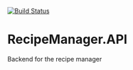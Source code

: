 [![Build Status](https://travis-ci.com/tlynch1212/RecipeManager.API.svg?token=9yh5dvb5xvXyjzKPfH36&branch=master)](https://travis-ci.com/tlynch1212/RecipeManager.API)


# RecipeManager.API
Backend for the recipe manager
